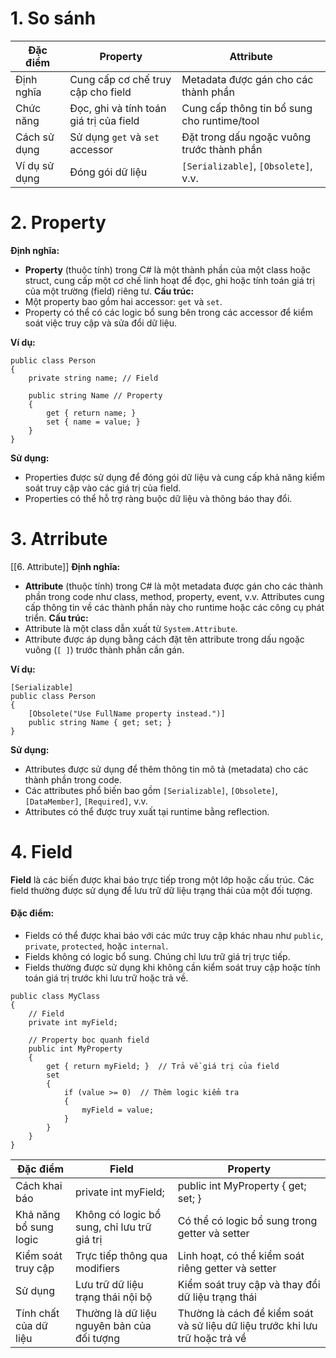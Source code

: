 
# 1. So sánh


| Đặc điểm      | Property                                | Attribute                                   |
| ------------- | --------------------------------------- | ------------------------------------------- |
| Định nghĩa    | Cung cấp cơ chế truy cập cho field      | Metadata được gán cho các thành phần        |
| Chức năng     | Đọc, ghi và tính toán giá trị của field | Cung cấp thông tin bổ sung cho runtime/tool |
| Cách sử dụng  | Sử dụng `get` và `set` accessor         | Đặt trong dấu ngoặc vuông trước thành phần  |
| Ví dụ sử dụng | Đóng gói dữ liệu                        | `[Serializable]`, `[Obsolete]`, v.v.        |

# 2. Property

**Định nghĩa:**
- **Property** (thuộc tính) trong C# là một thành phần của một class hoặc struct, cung cấp một cơ chế linh hoạt để đọc, ghi hoặc tính toán giá trị của một trường (field) riêng tư.
**Cấu trúc:**
- Một property bao gồm hai accessor: `get` và `set`.
- Property có thể có các logic bổ sung bên trong các accessor để kiểm soát việc truy cập và sửa đổi dữ liệu.

**Ví dụ:**
```CSharp
public class Person
{
    private string name; // Field

    public string Name // Property
    {
        get { return name; }
        set { name = value; }
    }
}
```
**Sử dụng:**
- Properties được sử dụng để đóng gói dữ liệu và cung cấp khả năng kiểm soát truy cập vào các giá trị của field.
- Properties có thể hỗ trợ ràng buộc dữ liệu và thông báo thay đổi.

# 3. Atrribute
[[6. Attribute]]
**Định nghĩa:**
- **Attribute** (thuộc tính) trong C# là một metadata được gán cho các thành phần trong code như class, method, property, event, v.v. Attributes cung cấp thông tin về các thành phần này cho runtime hoặc các công cụ phát triển.
**Cấu trúc:**
- Attribute là một class dẫn xuất từ `System.Attribute`.
- Attribute được áp dụng bằng cách đặt tên attribute trong dấu ngoặc vuông (`[ ]`) trước thành phần cần gán.

**Ví dụ:**
```CSharp
[Serializable]
public class Person
{
    [Obsolete("Use FullName property instead.")]
    public string Name { get; set; }
}
```

**Sử dụng:**
- Attributes được sử dụng để thêm thông tin mô tả (metadata) cho các thành phần trong code.
- Các attributes phổ biến bao gồm `[Serializable]`, `[Obsolete]`, `[DataMember]`, `[Required]`, v.v.
- Attributes có thể được truy xuất tại runtime bằng reflection.


# 4. Field
**Field** là các biến được khai báo trực tiếp trong một lớp hoặc cấu trúc. Các field thường được sử dụng để lưu trữ dữ liệu trạng thái của một đối tượng.
#### Đặc điểm:
- Fields có thể được khai báo với các mức truy cập khác nhau như `public`, `private`, `protected`, hoặc `internal`.
- Fields không có logic bổ sung. Chúng chỉ lưu trữ giá trị trực tiếp.
- Fields thường được sử dụng khi không cần kiểm soát truy cập hoặc tính toán giá trị trước khi lưu trữ hoặc trả về.
```CSharp
public class MyClass
{
    // Field
    private int myField;

    // Property bọc quanh field
    public int MyProperty
    {
        get { return myField; }  // Trả về giá trị của field
        set
        {
            if (value >= 0)  // Thêm logic kiểm tra
            {
                myField = value;
            }
        }
    }
}
```

| Đặc điểm               | Field                                       | Property                                                                     |
| ---------------------- | ------------------------------------------- | ---------------------------------------------------------------------------- |
| Cách khai báo          | private int myField;                        | public int MyProperty { get; set; }                                          |
| Khả năng bổ sung logic | Không có logic bổ sung, chỉ lưu trữ giá trị | Có thể có logic bổ sung trong getter và setter                               |
| Kiểm soát truy cập     | Trực tiếp thông qua modifiers               | Linh hoạt, có thể kiểm soát riêng getter và setter                           |
| Sử dụng                | Lưu trữ dữ liệu trạng thái nội bộ           | Kiểm soát truy cập và thay đổi dữ liệu trạng thái                            |
| Tính chất của dữ liệu  | Thường là dữ liệu nguyên bản của đối tượng  | Thường là cách để kiểm soát và sử liệu dữ liệu trước khi lưu trữ hoặc trả về |
